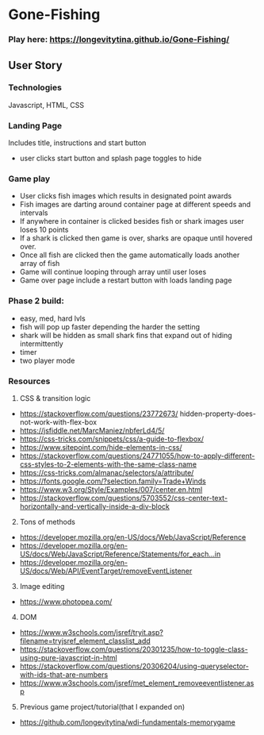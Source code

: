# Gone-Fishing
### Play here: https://longevitytina.github.io/Gone-Fishing/
## User Story

### Technologies
Javascript, HTML, CSS

### Landing Page
Includes title, instructions and start button
- user clicks start button and splash page toggles to hide

### Game play
- User clicks fish images which results in designated point awards
- Fish images are darting around container page at different speeds and intervals
- If anywhere in container is clicked besides fish or shark images user loses 10 points
- If a shark is clicked then game is over, sharks are opaque until hovered over.
- Once all fish are clicked then the game automatically loads another array of fish
- Game will continue looping through array until user loses
- Game over page include a restart button with loads landing page




### Phase 2 build:
- easy, med, hard lvls
- fish will pop up faster depending the harder the setting
- shark will be hidden as small shark fins that expand out of hiding intermittently
- timer
- two player mode

### Resources

1. CSS & transition logic
- https://stackoverflow.com/questions/23772673/      hidden-property-does-not-work-with-flex-box
- https://jsfiddle.net/MarcManiez/nbferLd4/5/
- https://css-tricks.com/snippets/css/a-guide-to-flexbox/
- https://www.sitepoint.com/hide-elements-in-css/
- https://stackoverflow.com/questions/24771055/how-to-apply-different-css-styles-to-2-elements-with-the-same-class-name
- https://css-tricks.com/almanac/selectors/a/attribute/
- https://fonts.google.com/?selection.family=Trade+Winds
- https://www.w3.org/Style/Examples/007/center.en.html
- https://stackoverflow.com/questions/5703552/css-center-text-horizontally-and-vertically-inside-a-div-block

2. Tons of methods
- https://developer.mozilla.org/en-US/docs/Web/JavaScript/Reference
- https://developer.mozilla.org/en-US/docs/Web/JavaScript/Reference/Statements/for_each...in
- https://developer.mozilla.org/en-US/docs/Web/API/EventTarget/removeEventListener

3. Image editing
 - https://www.photopea.com/

 4. DOM
 - https://www.w3schools.com/jsref/tryit.asp?filename=tryjsref_element_classlist_add
- https://stackoverflow.com/questions/20301235/how-to-toggle-class-using-pure-javascript-in-html
- https://stackoverflow.com/questions/20306204/using-queryselector-with-ids-that-are-numbers
- https://www.w3schools.com/jsref/met_element_removeeventlistener.asp

5. Previous game project/tutorial(that I expanded on)
- https://github.com/longevitytina/wdi-fundamentals-memorygame
